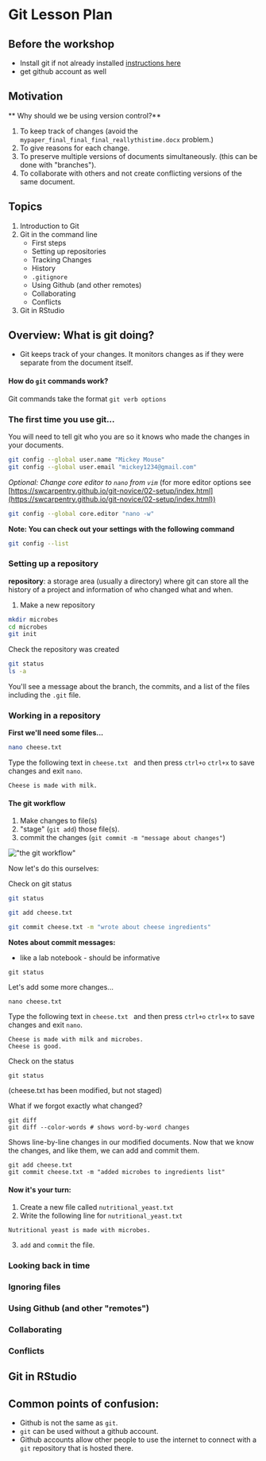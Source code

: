 # Git Lesson Plan
## Before the workshop
* Install git if not already installed
[instructions here](https://carpentries.github.io/workshop-template/#git)
* get github account as well

## Motivation
** Why should we be using version control?**
1) To keep track of changes (avoid the `mypaper_final_final_final_reallythistime.docx` problem.)
2) To give reasons for each change.
3) To preserve multiple versions of documents simultaneously. (this can be done with "branches").
4) To collaborate with others and not create conflicting versions of the same document.

## Topics
1. Introduction to Git
2. Git in the command line 
    - First steps
    - Setting up repositories
    - Tracking Changes
    - History
    - `.gitignore`
    - Using Github (and other remotes)
    - Collaborating
    - Conflicts
3. Git in RStudio

## Overview: What is git doing?
* Git keeps track of your changes. It monitors changes as if they were separate from the document itself.
#### How do `git` commands work?
Git commands take the format `git verb options`

### The first time you use git...
You will need to tell git who you are so it knows who made the changes in your documents. 

```bash
git config --global user.name "Mickey Mouse"
git config --global user.email "mickey1234@gmail.com"
```

*Optional: Change core editor to `nano` from `vim`*
(for more editor options see [https://swcarpentry.github.io/git-novice/02-setup/index.html](https://swcarpentry.github.io/git-novice/02-setup/index.html))

```bash
git config --global core.editor "nano -w"
```
**Note: You can check out your settings with the following command**
```bash
git config --list
```

### Setting up a repository

**repository**: a storage area (usually a directory) where git can store all the history of a project and information of who changed what and when.

1) Make a new repository
```bash
mkdir microbes
cd microbes
git init
```

Check the repository was created
```bash
git status
ls -a
```
You'll see a message about the branch, the commits, and a list of the files including the `.git` file.


### Working in a repository

**First we'll need some files...**

```bash
nano cheese.txt
```

Type the following text in `cheese.txt ` and then press `ctrl+o` `ctrl+x` to save changes and exit `nano`.

```
Cheese is made with milk.
```

#### The git workflow
1. Make changes to file(s)
2. "stage" (`git add`) those file(s).
3.  commit the changes (`git commit -m "message about changes"`)

!["the git workflow" ](/home/hannah/Documents/Fierer_lab/git_guide/git_lesson_imgs/git-committing.svg  "The git workflow")

Now let's do this ourselves:

Check on git status

```bash
git status
```
```bash
git add cheese.txt
```
```bash
git commit cheese.txt -m "wrote about cheese ingredients"
```

**Notes about commit messages:**
 - like a lab notebook - should be informative 

```
git status
```

Let's add some more changes...

```
nano cheese.txt
```
Type the following text in `cheese.txt ` and then press `ctrl+o` `ctrl+x` to save changes and exit `nano`.

```
Cheese is made with milk and microbes.
Cheese is good.
```
Check on the status
```
git status
```
(cheese.txt has been modified, but not staged)

What if we forgot exactly what changed?
```
git diff
git diff --color-words # shows word-by-word changes
```
Shows line-by-line changes in our modified documents. Now that we know the changes, and like them, we can add and commit them.

```
git add cheese.txt
git commit cheese.txt -m "added microbes to ingredients list"
```

#### Now it's your turn:
1) Create a new file called `nutritional_yeast.txt`
2) Write the following line for `nutritional_yeast.txt`
```
Nutritional yeast is made with microbes.
```
3) `add` and `commit` the file.

### Looking back in time

### Ignoring files

### Using Github (and other "remotes")

### Collaborating

### Conflicts

## Git in RStudio

## Common points of confusion:
* Github is not the same as `git`.
* `git` can be used without a github account.
* Github accounts allow other people to use the internet to connect with a `git` repository that is hosted there.